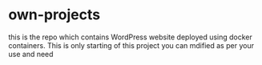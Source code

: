 # own-projects

this is the repo which contains WordPress website deployed using docker containers. This is only starting of this project you can mdified as per your use and need
